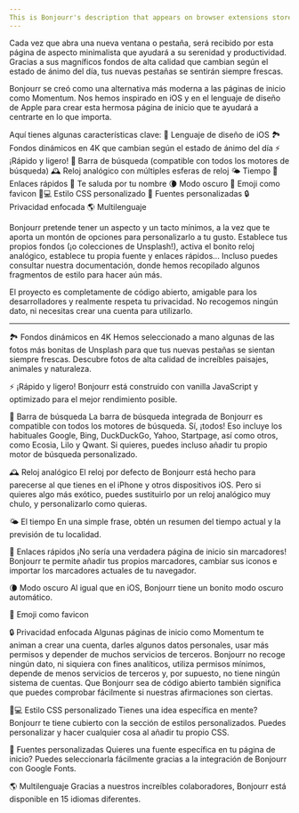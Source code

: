 ```yaml
---
This is Bonjourr's description that appears on browser extensions stores.
---
```


Cada vez que abra una nueva ventana o pestaña, será recibido por esta página de aspecto minimalista que ayudará a su serenidad y productividad. Gracias a sus magníficos fondos de alta calidad que cambian según el estado de ánimo del día, tus nuevas pestañas se sentirán siempre frescas.

Bonjourr se creó como una alternativa más moderna a las páginas de inicio como Momentum. Nos hemos inspirado en iOS y en el lenguaje de diseño de Apple para crear esta hermosa página de inicio que te ayudará a centrarte en lo que importa.

Aquí tienes algunas características clave:
🍏 Lenguaje de diseño de iOS
🏞 Fondos dinámicos en 4K que cambian según el estado de ánimo del día
⚡️ ¡Rápido y ligero!
🔎 Barra de búsqueda (compatible con todos los motores de búsqueda)
🕰 Reloj analógico con múltiples esferas de reloj
🌤 Tiempo
🔗 Enlaces rápidos
👋 Te saluda por tu nombre
🌘 Modo oscuro
🥖 Emoji como favicon
🧑💻 Estilo CSS personalizado
📝 Fuentes personalizadas
🔒 Privacidad enfocada
🌎 Multilenguaje

Bonjourr pretende tener un aspecto y un tacto mínimos, a la vez que te aporta un montón de opciones para personalizarlo a tu gusto. Establece tus propios fondos (¡o colecciones de Unsplash!), activa el bonito reloj analógico, establece tu propia fuente y enlaces rápidos... Incluso puedes consultar nuestra documentación, donde hemos recopilado algunos fragmentos de estilo para hacer aún más.

El proyecto es completamente de código abierto, amigable para los desarrolladores y realmente respeta tu privacidad. No recogemos ningún dato, ni necesitas crear una cuenta para utilizarlo.

---

🏞 Fondos dinámicos en 4K
Hemos seleccionado a mano algunas de las fotos más bonitas de Unsplash para que tus nuevas pestañas se sientan siempre frescas. Descubre fotos de alta calidad de increíbles paisajes, animales y naturaleza.

⚡️ ¡Rápido y ligero!
Bonjourr está construido con vanilla JavaScript y optimizado para el mejor rendimiento posible.

🔎 Barra de búsqueda
La barra de búsqueda integrada de Bonjourr es compatible con todos los motores de búsqueda. Sí, ¡todos! Eso incluye los habituales Google, Bing, DuckDuckGo, Yahoo, Startpage, así como otros, como Ecosia, Lilo y Qwant. Si quieres, puedes incluso añadir tu propio motor de búsqueda personalizado.

🕰 Reloj analógico
El reloj por defecto de Bonjourr está hecho para parecerse al que tienes en el iPhone y otros dispositivos iOS. Pero si quieres algo más exótico, puedes sustituirlo por un reloj analógico muy chulo, y personalizarlo como quieras.

🌤 El tiempo
En una simple frase, obtén un resumen del tiempo actual y la previsión de tu localidad.

🔗 Enlaces rápidos
¡No sería una verdadera página de inicio sin marcadores! Bonjourr te permite añadir tus propios marcadores, cambiar sus iconos e importar los marcadores actuales de tu navegador.

🌘 Modo oscuro
Al igual que en iOS, Bonjourr tiene un bonito modo oscuro automático.

🥖 Emoji como favicon

🔒 Privacidad enfocada
Algunas páginas de inicio como Momentum te animan a crear una cuenta, darles algunos datos personales, usar más permisos y depender de muchos servicios de terceros. Bonjourr no recoge ningún dato, ni siquiera con fines analíticos, utiliza permisos mínimos, depende de menos servicios de terceros y, por supuesto, no tiene ningún sistema de cuentas. Que Bonjourr sea de código abierto también significa que puedes comprobar fácilmente si nuestras afirmaciones son ciertas.

🧑💻 Estilo CSS personalizado
Tienes una idea específica en mente? Bonjourr te tiene cubierto con la sección de estilos personalizados. Puedes personalizar y hacer cualquier cosa al añadir tu propio CSS.

📝 Fuentes personalizadas
Quieres una fuente específica en tu página de inicio? Puedes seleccionarla fácilmente gracias a la integración de Bonjourr con Google Fonts.

🌎 Multilenguaje
Gracias a nuestros increíbles colaboradores, Bonjourr está disponible en 15 idiomas diferentes.
